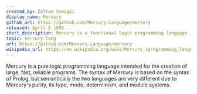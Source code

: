 ```yaml
---
created_by: Zoltan Somogyi
display_name: Mercury
github_url: https://github.com/Mercury-Language/mercury
released: April 8 1995
short_description: Mercury is a functional logic programming language.
topic: mercury-lang
url: https://github.com/Mercury-Language/mercury
wikipedia_url: https://en.wikipedia.org/wiki/Mercury_(programming_language)
---
```

 Mercury is a pure logic programming language intended for the creation of large, fast, reliable programs. The syntax of Mercury is based on the syntax of Prolog, but semantically the two languages are very different due to Mercury's purity, its type, mode, determinism, and module systems.
